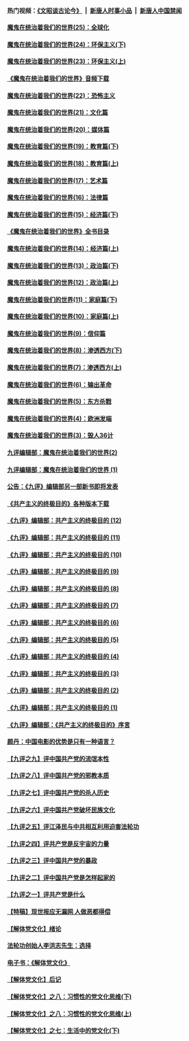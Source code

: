 #### 热门视频：[《文昭谈古论今》](https://github.com/gfw-breaker/wenzhao/blob/master/README.md?t=10230033) &nbsp;|&nbsp; [新唐人时事小品](https://github.com/gfw-breaker/ntdtv-comedy/blob/master/README.md?t=10230033) &nbsp;|&nbsp; [新唐人中国禁闻](https://github.com/gfw-breaker/ntdtv-news/blob/master/README.md?t=10230033)

#### [魔鬼在统治着我们的世界(25)：全球化](../pages/nsc422/n10788205.md?t=10230033) 

#### [魔鬼在统治着我们的世界(24)：环保主义(下)](../pages/nsc422/n10695307.md?t=10230033) 

#### [魔鬼在统治着我们的世界(23)：环保主义(上)](../pages/nsc422/n10688613.md?t=10230033) 

#### [《魔鬼在统治着我们的世界》音频下载](../pages/nsc422/n10635553.md?t=10230033) 

#### [魔鬼在统治着我们的世界(22)：恐怖主义](../pages/nsc422/n10614727.md?t=10230033) 

#### [魔鬼在统治着我们的世界(21)：文化篇](../pages/nsc422/n10597706.md?t=10230033) 

#### [魔鬼在统治着我们的世界(20)：媒体篇](../pages/nsc422/n10586579.md?t=10230033) 

#### [魔鬼在统治着我们的世界(19)：教育篇(下)](../pages/nsc422/n10564808.md?t=10230033) 

#### [魔鬼在统治着我们的世界(18)：教育篇(上)](../pages/nsc422/n10526970.md?t=10230033) 

#### [魔鬼在统治着我们的世界(17)：艺术篇](../pages/nsc422/n10499093.md?t=10230033) 

#### [魔鬼在统治着我们的世界(16)：法律篇](../pages/nsc422/n10485969.md?t=10230033) 

#### [魔鬼在统治着我们的世界(15)：经济篇(下)](../pages/nsc422/n10469975.md?t=10230033) 

#### [《魔鬼在统治着我们的世界》全书目录](../pages/nsc422/n10464261.md?t=10230033) 

#### [魔鬼在统治着我们的世界(14)：经济篇(上)](../pages/nsc422/n10457370.md?t=10230033) 

#### [魔鬼在统治着我们的世界(13)：政治篇(下)](../pages/nsc422/n10448270.md?t=10230033) 

#### [魔鬼在统治着我们的世界(12)：政治篇(上)](../pages/nsc422/n10444576.md?t=10230033) 

#### [魔鬼在统治着我们的世界(11)：家庭篇(下)](../pages/nsc422/n10440961.md?t=10230033) 

#### [魔鬼在统治着我们的世界(10)：家庭篇(上)](../pages/nsc422/n10435448.md?t=10230033) 

#### [魔鬼在统治着我们的世界(9)：信仰篇](../pages/nsc422/n10432159.md?t=10230033) 

#### [魔鬼在统治着我们的世界(8)：渗透西方(下)](../pages/nsc422/n10429603.md?t=10230033) 

#### [魔鬼在统治着我们的世界(7)：渗透西方(上)](../pages/nsc422/n10426013.md?t=10230033) 

#### [魔鬼在统治着我们的世界(6)：输出革命](../pages/nsc422/n10421536.md?t=10230033) 

#### [魔鬼在统治着我们的世界(5)：东方杀戮](../pages/nsc422/n10417707.md?t=10230033) 

#### [魔鬼在统治着我们的世界(4)：欧洲发端](../pages/nsc422/n10414890.md?t=10230033) 

#### [魔鬼在统治着我们的世界(3)：毁人36计](../pages/nsc422/n10411583.md?t=10230033) 

#### [九评编辑部：魔鬼在统治着我们的世界(2)](../pages/nsc422/n10410036.md?t=10230033) 

#### [九评编辑部：魔鬼在统治着我们的世界 (1)](../pages/nsc422/n10406825.md?t=10230033) 

#### [公告：《九评》编辑部另一部新书即将发表](../pages/nsc422/n10405104.md?t=10230033) 

#### [《共产主义的终极目的》各种版本下载](../pages/nsc422/n10022138.md?t=10230033) 

#### [《九评》编辑部：共产主义的终极目的 (12)](../pages/nsc422/n9933272.md?t=10230033) 

#### [《九评》编辑部：共产主义的终极目的 (11)](../pages/nsc422/n9924973.md?t=10230033) 

#### [《九评》编辑部：共产主义的终极目的 (10)](../pages/nsc422/n9920883.md?t=10230033) 

#### [《九评》编辑部：共产主义的终极目的 (9)](../pages/nsc422/n9916363.md?t=10230033) 

#### [《九评》编辑部：共产主义的终极目的 (8)](../pages/nsc422/n9912488.md?t=10230033) 

#### [《九评》编辑部：共产主义的终极目的 (7)](../pages/nsc422/n9901176.md?t=10230033) 

#### [《九评》编辑部：共产主义的终极目的 (6)](../pages/nsc422/n9899359.md?t=10230033) 

#### [《九评》编辑部：共产主义的终极目的 (5)](../pages/nsc422/n9893174.md?t=10230033) 

#### [《九评》编辑部：共产主义的终极目的 (4)](../pages/nsc422/n9891246.md?t=10230033) 

#### [《九评》编辑部：共产主义的终极目的 (3)](../pages/nsc422/n9879879.md?t=10230033) 

#### [《九评》编辑部：共产主义的终极目的 (2)](../pages/nsc422/n9876205.md?t=10230033) 

#### [《九评》编辑部：共产主义的终极目的 (1)](../pages/nsc422/n9865857.md?t=10230033) 

#### [《九评》编辑部：《共产主义的终极目的》序言](../pages/nsc422/n9862666.md?t=10230033) 

#### [颜丹：中国电影的优势是只有一种语言？](../pages/nsc422/n9583062.md?t=10230033) 

#### [【九评之九】评中国共产党的流氓本性](../pages/nsc422/n737542.md?t=10230033) 

#### [【九评之八】评中国共产党的邪教本质](../pages/nsc422/n735942.md?t=10230033) 

#### [【九评之七】评中国共产党的杀人历史](../pages/nsc422/n733806.md?t=10230033) 

#### [【九评之六】评中国共产党破坏民族文化](../pages/nsc422/n731667.md?t=10230033) 

#### [【九评之五】评江泽民与中共相互利用迫害法轮功](../pages/nsc422/n730058.md?t=10230033) 

#### [【九评之四】评共产党是反宇宙的力量](../pages/nsc422/n727814.md?t=10230033) 

#### [【九评之三】评中国共产党的暴政](../pages/nsc422/n725597.md?t=10230033) 

#### [【九评之二】评中国共产党是怎样起家的](../pages/nsc422/n723946.md?t=10230033) 

#### [【九评之一】评共产党是什么](../pages/nsc422/n722529.md?t=10230033) 

#### [【特稿】现世报应无漏网 人做恶都得偿](../pages/nsc422/n4215167.md?t=10230033) 

#### [【解体党文化】绪论](../pages/nsc422/n1449356.md?t=10230033) 

#### [法轮功创始人李洪志先生：选择](../pages/nsc422/n3580738.md?t=10230033) 

#### [电子书：《解体党文化》](../pages/nsc422/n1573484.md?t=10230033) 

#### [【解体党文化】后记](../pages/nsc422/n1531999.md?t=10230033) 

#### [【解体党文化】之八：习惯性的党文化思维(下)](../pages/nsc422/n1526477.md?t=10230033) 

#### [【解体党文化】之八：习惯性的党文化思维(上)](../pages/nsc422/n1520631.md?t=10230033) 

#### [【解体党文化】之七：生活中的党文化(下)](../pages/nsc422/n1513446.md?t=10230033) 

